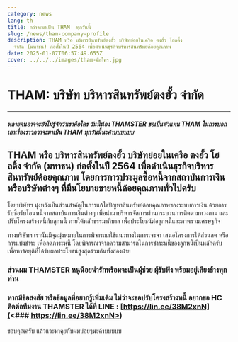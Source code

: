 ```yaml
---
category: news
lang: th
title: กว่าจะมาเป็น THAM  ทุกวันนี้
slug: /news/tham-company-profile
description: THAM หรือ บริหารสินทรัพย์ตงฮั้ว บริษัทย่อยในเครือ ตงฮั้ว โฮลดิ้ง
  จำกัด (มหาชน) ก่อตั้งในปี 2564 เพื่อดำเนินธุรกิจบริหารสินทรัพย์ด้อยคุณภาพ
date: 2025-01-07T06:57:49.655Z
cover: ../../../images/tham-คือใคร.jpg
---
```

# **THAM: บริษัท บริหารสินทรัพย์ตงฮั้ว จำกัด**

- - -

##### **หลายคนอาจจะยังไม่รู้จักว่าเราคือใคร วันนี้น้อง THAMSTER ขอเป็นตัวแทน THAM ในการบอกเล่าเรื่องราวกว่าจะมาเป็น THAM ทุกวันนี้นะค้าบบบบบบ**

## THAM หรือ บริหารสินทรัพย์ตงฮั้ว บริษัทย่อยในเครือ ตงฮั้ว โฮลดิ้ง จำกัด (มหาชน) ก่อตั้งในปี 2564 เพื่อดำเนินธุรกิจบริหารสินทรัพย์ด้อยคุณภาพ โดยการการประมูลซื้อหนี้จากสถาบันการเงินหรือบริษัทต่างๆ ที่มีนโยบายขายหนี้ด้อยคุณภาพทั่วไปครับ

โดยบริษัทฯ มุ่งหวังเป็นส่วนสำคัญในการแก้ไขปัญหาสินทรัพย์ด้อยคุณภาพของระบบการเงิน ด้วยการรับซื้อรับโอนหนี้จากสถาบันการเงินต่างๆ เพื่อนำมาบริหารจัดการผ่านกระบวนการติดตามทวงถาม และปรับโครงสร้างหนี้กับลูกหนี้ ภายใต้หลักธรรมาภิบาล เพื่อประโยชน์ต่อลูกหนี้และภาพรวมเศรษฐกิจ

ทางบริษัทฯ เรานั้นมีจุดมุ่งหมายในการพิจารณาใช้แนวทางในการเจรจา เสนอโครงการให้ส่วนลด หรือการแบ่งชำระ เพื่อลดภาระหนี้ โดยพิจารณาจากความสามารถในการชำระหนี้ของลูกหนี้เป็นหลักครับ เพื่อหาข้อยุติที่ได้รับผลประโยชน์สูงสุดร่วมกันทั้งสองฝ่าย

### ส่วนผม THAMSTER หนูน้อยน่ารักพร้อมจะเป็นผู้ช่วย ผู้รับฟัง พร้อมอยู่เคียงข้างทุกท่าน

### หากมีข้อสงสัย หรือข้อมูลที่อยากรู้เพิ่มเติม ไม่ว่าจะขอปรับโครงสร้างหนี้ อยากขอ HC ติดต่อทีมงาน THAMSTER ได้ที่ LINE : [https://lin.ee/38M2xnN](<### https://lin.ee/38M2xnN>)

ขอบคุณครับ แล้วแวะมาคุยกับผมบ่อยๆนะค้าบบบบบ